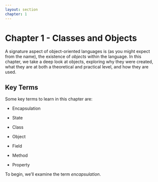 ```yaml
---
layout: section
chapter: 1
---
```

# Chapter 1 - Classes and Objects

A signature aspect of object-oriented languages is (as you might expect from the name), the existence of *objects* within the language.  In this chapter, we take a deep look at objects, exploring why they were created, what they are at both a theoretical and practical level, and how they are used.

## Key Terms

Some key terms to learn in this chapter are:

* Encapsulation

* State

* Class

* Object

* Field

* Method

* Property

To begin, we’ll examine the term *encapsulation*.

